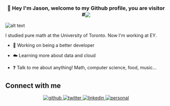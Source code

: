 ### <div align="center">👋 Hey I'm Jason, welcome to my Github profile, you are visitor #<img src="https://komarev.com/ghpvc/?username=jasonlmfong&&style=flat-square" align="center" /></div>

![alt text](https://i.imgur.com/cklbrqQ.gif)

I studied pure math at the University of Toronto. Now I'm working at EY.

- 🧠 Working on being a better developer

- ☁️ Learning more about data and cloud

- ❓ Talk to me about anything! Math, computer science, food, music...


## Connect with me  
<div align="center">
<a href="https://github.com/jasonlmfong" target="_blank">
<img src=https://img.shields.io/badge/recursion-24292e.svg?&style=for-the-badge&logo=github&logoColor=white alt=github style="margin-bottom: 5px;" />
</a>
<a href="https://twitter.com/jasonlmfong" target="_blank">
<img src=https://img.shields.io/badge/twitter-00acee.svg?&style=for-the-badge&logo=twitter&logoColor=white alt=twitter style="margin-bottom: 5px;" />
</a>
<a href="https://linkedin.com/in/jasonlmfong" target="_blank">
<img src=https://img.shields.io/badge/linkedin-1E77B5.svg?&style=for-the-badge&logo=linkedin&logoColor=white alt=linkedin style="margin-bottom: 5px;" />
</a>
<a href="http://jasonlmfong.github.io/" target="_blank">
<img src=https://img.shields.io/badge/Personal%20Page-4285F4.svg?style=for-the-badge&logo=Google-Chrome&logoColor=white alt=personal style="margin-bottom: 5px;" />
</a> 
</div>  

